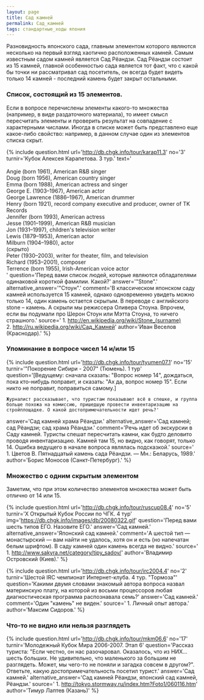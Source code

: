 ```yaml
---
layout: page
title: Сад камней
permalink: Сад_камней
tags: стандартные_ходы япония
---
```

Разновидность японского сада, главным элементом которого являются несколько на первый взгляд хаотично расположенных камней. Самым известным садом камней является Сад Рёандзи. Сад Рёандзи состоит из 15 камней, главной особенностью сада является тот факт, что с какой бы точки ни рассматривал сад посетитель, он всегда будет видеть только 14 камней - последний камень будет закрыт остальными.

### Список, состоящий из 15 элементов. 

Если в вопросе перечислены элементы какого-то множества (например, в виде раздаточного материала), то имеет смысл пересчитать элементы и проверить результат на совпадение с характерными числами. Иногда в списке может быть представлено еще какое-либо свойство: например, в данном случае один из элементов списка скрыт.

{% include question.html
url='http://db.chgk.info/tour/karap11.3'
no='3'
turnir='Кубок Алексея Карапетова. 3 тур.'
text='<br>
<br> Angie (born 1961), American R&B singer 
<br>Doug (born 1956), American country singer 
<br>Emma (born 1988), American actress and singer 
<br>George E. (1903–1967), American actor 
<br>George Lawrence (1886–1967), American drummer 
<br>Henry (born 1921), record company executive and producer, owner of TK Records 
<br>Jennifer (born 1993), American actress 
<br>Jesse (1901–1999), American R&B musician 
<br>Jon (1931–1997), children\'s television writer 
<br>Lewis (1879–1953), American actor 
<br>Milburn (1904–1980), actor 
<br>(скрыто)
<br>Peter (1930–2003), writer for theater, film, and television 
<br>Richard (1953–2001), composer 
<br>Terrence (born 1955), Irish-American voice actor 
<br>'
question='Перед вами список людей, которые являются обладателями одинаковой короткой фамилии. Какой?'
answer='"Stone".'
alternative_answer='"Стоун".'
comment='В классическом японском саду камней используется 15 камней, однако одновременно увидеть можно только 14, один камень остается скрытым. В переводе с английского stone – камень. А скрыли мы режиссера Оливера Стоуна. Впрочем, если вы подумали про Шерон Стоун или Мэтта Стоуна, то ничего страшного.'
source='     1. http://en.wikipedia.org/wiki/Stone_(surname)
<br>2. http://ru.wikipedia.org/wiki/Сад_Камней'
author='Иван Веселов (Краснодар).'
 %}

### Упоминание в вопросе чисел 14 и/или 15 

{% include question.html
url='http://db.chgk.info/tour/tyumen07.1'
no='15'
turnir='"Покорение Сибири - 2007" (Тюмень). 1 тур'
question='[Ведущему: сначала сказать: "Вопрос номер 14", дождаться, пока кто-нибудь поправит, и сказать: "Ах да, вопрос номер 15". Если никто не поправит, поправиться самому.] 

    Журналист рассказывает, что туристам показывают всё в спешке, и группа больше похожа на комиссию, пришедшую провести инвентаризацию на стройплощадке. О какой достопримечательности идет речь?'
answer='Сад камней храма Рёандзи.'
alternative_answer='Сад камней; сад Рёандзи; сад храма Рёандзи.'
comment='Речь идет об экскурсии в Саду камней. Туристы спешат пересчитать камни, как будто деловито проводя инвентаризацию. Камней там 15, но видно, как говорят, только 14. Ошибка ведущего в начале вопроса являлась подсказкой.'
source='    1. Цветов В. Пятнадцатый камень сада Рёандзи. — Мн.: Беларусь, 1989.'
author='Борис Моносов (Санкт-Петербург).'
 %}

### Множество с одним скрытым элементом 

Заметим, что при этом количество элементов множества может быть отлично от 14 или 15.

{% include question.html
url='http://db.chgk.info/tour/ruscup08.4'
no='5'
turnir='X Открытый Кубок России по ЧГК. 4 тур'
img='https://db.chgk.info/images/db/20080322.gif'
question='Перед вами шесть типов ЕГО. Назовите ЕГО.'
answer='Сад камней.'
alternative_answer='Японский сад камней.'
comment='А шестой тип — монастырский — вам найти не удалось, хотя он и есть (но напечатан белым шрифтом). В саду камней один камень всегда не видно.'
source='    1. http://www.sakyra.net/category/tipy_sadov/'
author='Владимир Островский (Киев).'
 %}

{% include question.html
url='http://db.chgk.info/tour/irc2004.4'
no='2'
turnir='Шестой IRC чемпионат Интернет-клуба. 4 тур. "Тормоза"'
question='Какими двумя словами знакомый автора вопроса назвал материнскую плату, на которой из восьми процессоров любая диагностическая программа распознавала семь?'
answer='Сад камней.'
comment='Один "камень" не виден.'
source='    1. Личный опыт автора.'
author='Максим Сидоров.'
 %}

### Что-то не видно или нельзя разглядеть 

{% include question.html
url='http://db.chgk.info/tour/mkm06.6'
no='17'
turnir='Молодежный Кубок Мира 2006-2007. Этап 6'
question='Рассказ туриста: "Если честно, он нас разочаровал. Оказалось, что из НИХ... шесть больших. Не удивительно, что маленького за большим не разглядеть. Может, мы чего-то не поняли и загадка совсем в другом?". Ответьте, какую достопримечательность посетил турист.'
answer='Сад камней.'
alternative_answer='Сад камней Рёандзи, японский сад камней, Рёандзи.'
source='    1. http://tokyo.stormway.ru/index.htm?Foto1/060116.htm'
author='Тимур Лаптев (Казань)'
 %}

 